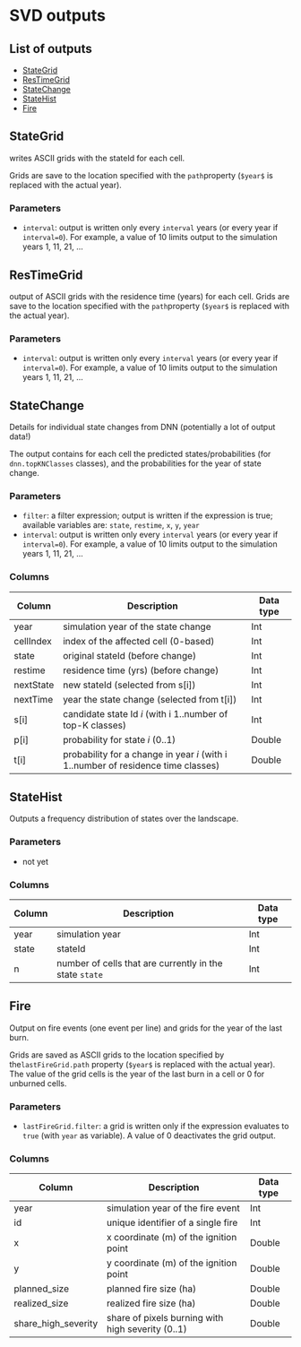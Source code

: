 # SVD outputs
## List of outputs
* [StateGrid](#StateGrid)
* [ResTimeGrid](#ResTimeGrid)
* [StateChange](#StateChange)
* [StateHist](#StateHist)
* [Fire](#Fire)

<a name="StateGrid"></a>
## StateGrid
writes ASCII grids with the stateId for each cell.

Grids are save to the location specified with the `path`property (`$year$` is replaced with the actual year).
### Parameters
* `interval`: output is written only every `interval` years (or every year if `interval=0`). For example, a value of 10 limits output to the simulation years 1, 11, 21, ...



<a name="ResTimeGrid"></a>
## ResTimeGrid
output of ASCII grids with the residence time (years) for each cell.
Grids are save to the location specified with the `path`property (`$year$` is replaced with the actual year).
### Parameters
* `interval`: output is written only every `interval` years (or every year if `interval=0`). For example, a value of 10 limits output to the simulation years 1, 11, 21, ...


<a name="StateChange"></a>
## StateChange
Details for individual state changes from DNN (potentially a lot of output data!)

The output contains for each cell the predicted states/probabilities (for `dnn.topKNClasses` classes), and the probabilities for the year of state change.

### Parameters
* `filter`: a filter expression; output is written if the expression is true; available variables are: `state`, `restime`, `x`, `y`, `year`
* `interval`: output is written only every `interval` years (or every year if `interval=0`). For example, a value of 10 limits output to the simulation years 1, 11, 21, ...


### Columns
Column|Description|Data type
------|-----------|---------
year | simulation year of the state change | Int
cellIndex | index of the affected cell (0-based) | Int
state | original stateId (before change) | Int
restime | residence time (yrs) (before change) | Int
nextState | new stateId (selected from s[i]) | Int
nextTime | year the state change (selected from t[i]) | Int
s[i] | candidate state Id *i* (with i 1..number of top-K classes) | Int
p[i] | probability for state *i* (0..1) | Double
t[i] | probability for a change in year *i* (with i 1..number of residence time classes) | Double


<a name="StateHist"></a>
## StateHist
Outputs a frequency distribution of states over the landscape.

### Parameters
 * not yet

### Columns
Column|Description|Data type
------|-----------|---------
year | simulation year | Int
state | stateId | Int
n | number of cells that are currently in the state `state` | Int


<a name="Fire"></a>
## Fire
Output on fire events (one event per line) and grids for the year of the last burn.

Grids are saved as ASCII grids to the location specified by the`lastFireGrid.path` property (`$year$` is replaced with the actual year). The value of the grid cells is the year of the last burn in a cell or 0 for unburned cells.

### Parameters
 * `lastFireGrid.filter`: a grid is written only if the expression evaluates to `true` (with `year` as variable). A value of 0 deactivates the grid output.

### Columns
Column|Description|Data type
------|-----------|---------
year | simulation year of the fire event | Int
id | unique identifier of a single fire | Int
x | x coordinate (m) of the ignition point | Double
y | y coordinate (m) of the ignition point | Double
planned_size | planned fire size (ha) | Double
realized_size | realized fire size (ha) | Double
share_high_severity | share of pixels burning with high severity (0..1) | Double



